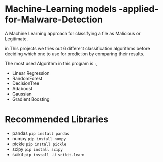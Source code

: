 # Machine-Learning models -applied-for-Malware-Detection
A Machine Learning approach for classifying a file as Malicious or Legitimate.

in This projects we tries out 6 different classification algorithms before deciding which one to use for prediction by comparing their results.

The most used Algorithm in this program is :,
* Linear Regression
* RandomForest
* DecisionTree
* Adaboost
* Gaussian
* Gradient Boosting



Recommended Libraries
============

* pandas ```pip install pandas```
* numpy ```pip install numpy```
* pickle ```pip install pickle```
* scipy ```pip install scipy```
* scikit ```pip install -U scikit-learn```
